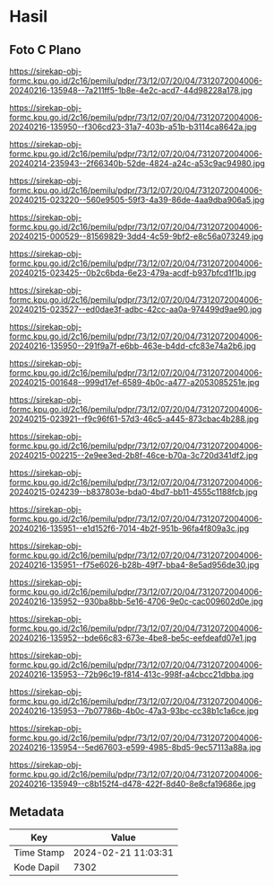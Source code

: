 # Hasil

## Foto C Plano

https://sirekap-obj-formc.kpu.go.id/2c16/pemilu/pdpr/73/12/07/20/04/7312072004006-20240216-135948--7a211ff5-1b8e-4e2c-acd7-44d98228a178.jpg

https://sirekap-obj-formc.kpu.go.id/2c16/pemilu/pdpr/73/12/07/20/04/7312072004006-20240216-135950--f306cd23-31a7-403b-a51b-b3114ca8642a.jpg

https://sirekap-obj-formc.kpu.go.id/2c16/pemilu/pdpr/73/12/07/20/04/7312072004006-20240214-235943--2f66340b-52de-4824-a24c-a53c9ac94980.jpg

https://sirekap-obj-formc.kpu.go.id/2c16/pemilu/pdpr/73/12/07/20/04/7312072004006-20240215-023220--560e9505-59f3-4a39-86de-4aa9dba906a5.jpg

https://sirekap-obj-formc.kpu.go.id/2c16/pemilu/pdpr/73/12/07/20/04/7312072004006-20240215-000529--81569829-3dd4-4c59-9bf2-e8c56a073249.jpg

https://sirekap-obj-formc.kpu.go.id/2c16/pemilu/pdpr/73/12/07/20/04/7312072004006-20240215-023425--0b2c6bda-6e23-479a-acdf-b937bfcd1f1b.jpg

https://sirekap-obj-formc.kpu.go.id/2c16/pemilu/pdpr/73/12/07/20/04/7312072004006-20240215-023527--ed0dae3f-adbc-42cc-aa0a-974499d9ae90.jpg

https://sirekap-obj-formc.kpu.go.id/2c16/pemilu/pdpr/73/12/07/20/04/7312072004006-20240216-135950--291f9a7f-e6bb-463e-b4dd-cfc83e74a2b6.jpg

https://sirekap-obj-formc.kpu.go.id/2c16/pemilu/pdpr/73/12/07/20/04/7312072004006-20240215-001648--999d17ef-6589-4b0c-a477-a2053085251e.jpg

https://sirekap-obj-formc.kpu.go.id/2c16/pemilu/pdpr/73/12/07/20/04/7312072004006-20240215-023921--f9c96f61-57d3-46c5-a445-873cbac4b288.jpg

https://sirekap-obj-formc.kpu.go.id/2c16/pemilu/pdpr/73/12/07/20/04/7312072004006-20240215-002215--2e9ee3ed-2b8f-46ce-b70a-3c720d341df2.jpg

https://sirekap-obj-formc.kpu.go.id/2c16/pemilu/pdpr/73/12/07/20/04/7312072004006-20240215-024239--b837803e-bda0-4bd7-bb11-4555c1188fcb.jpg

https://sirekap-obj-formc.kpu.go.id/2c16/pemilu/pdpr/73/12/07/20/04/7312072004006-20240216-135951--e1d152f6-7014-4b2f-951b-96fa4f809a3c.jpg

https://sirekap-obj-formc.kpu.go.id/2c16/pemilu/pdpr/73/12/07/20/04/7312072004006-20240216-135951--f75e6026-b28b-49f7-bba4-8e5ad956de30.jpg

https://sirekap-obj-formc.kpu.go.id/2c16/pemilu/pdpr/73/12/07/20/04/7312072004006-20240216-135952--930ba8bb-5e16-4706-9e0c-cac009602d0e.jpg

https://sirekap-obj-formc.kpu.go.id/2c16/pemilu/pdpr/73/12/07/20/04/7312072004006-20240216-135952--bde66c83-673e-4be8-be5c-eefdeafd07e1.jpg

https://sirekap-obj-formc.kpu.go.id/2c16/pemilu/pdpr/73/12/07/20/04/7312072004006-20240216-135953--72b96c19-f814-413c-998f-a4cbcc21dbba.jpg

https://sirekap-obj-formc.kpu.go.id/2c16/pemilu/pdpr/73/12/07/20/04/7312072004006-20240216-135953--7b07786b-4b0c-47a3-93bc-cc38b1c1a6ce.jpg

https://sirekap-obj-formc.kpu.go.id/2c16/pemilu/pdpr/73/12/07/20/04/7312072004006-20240216-135954--5ed67603-e599-4985-8bd5-9ec57113a88a.jpg

https://sirekap-obj-formc.kpu.go.id/2c16/pemilu/pdpr/73/12/07/20/04/7312072004006-20240216-135949--c8b152f4-d478-422f-8d40-8e8cfa19686e.jpg


## Metadata

| Key        | Value               |
| ---------- | ------------------- |
| Time Stamp | 2024-02-21 11:03:31 |
| Kode Dapil | 7302                |



